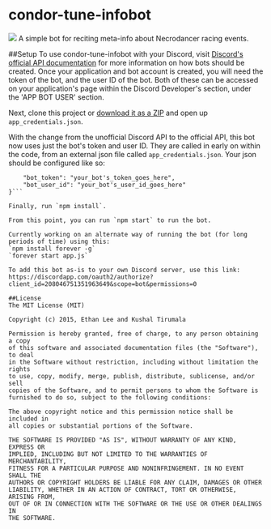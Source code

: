 # condor-tune-infobot

![](http://i.imgur.com/eRyuLGc.png)
A simple bot for reciting meta-info about Necrodancer racing events.

##Setup
To use condor-tune-infobot with your Discord, visit [Discord's official API documentation](https://discordapp.com/developers/docs/topics/oauth2#bot-vs-user-accounts) for more information on how bots should be created. Once your application and bot account is created, you will need the token of the bot, and the user ID of the bot. Both of these can be accessed on your application's page within the Discord Developer's section, under the 'APP BOT USER' section.

Next, clone this project or [download it as a ZIP](https://github.com/joseph-galindo/condor-tune-infobot/archive/master.zip) and open up `app_credentials.json`.

With the change from the unofficial Discord API to the official API, this bot now uses just the bot's token and user ID. They are called in early on within the code, from an external json file called `app_credentials.json`. Your json should be configured like so:

```{
	"bot_token": "your_bot's_token_goes_here",
	"bot_user_id": "your_bot's_user_id_goes_here"
}```

Finally, run `npm install`.

From this point, you can run `npm start` to run the bot.

Currently working on an alternate way of running the bot (for long periods of time) using this:  
`npm install forever -g`  
`forever start app.js`  

To add this bot as-is to your own Discord server, use this link: https://discordapp.com/oauth2/authorize?client_id=208046751351963649&scope=bot&permissions=0

##License
The MIT License (MIT)

Copyright (c) 2015, Ethan Lee and Kushal Tirumala

Permission is hereby granted, free of charge, to any person obtaining a copy
of this software and associated documentation files (the "Software"), to deal
in the Software without restriction, including without limitation the rights
to use, copy, modify, merge, publish, distribute, sublicense, and/or sell
copies of the Software, and to permit persons to whom the Software is
furnished to do so, subject to the following conditions:

The above copyright notice and this permission notice shall be included in
all copies or substantial portions of the Software.

THE SOFTWARE IS PROVIDED "AS IS", WITHOUT WARRANTY OF ANY KIND, EXPRESS OR
IMPLIED, INCLUDING BUT NOT LIMITED TO THE WARRANTIES OF MERCHANTABILITY,
FITNESS FOR A PARTICULAR PURPOSE AND NONINFRINGEMENT. IN NO EVENT SHALL THE
AUTHORS OR COPYRIGHT HOLDERS BE LIABLE FOR ANY CLAIM, DAMAGES OR OTHER
LIABILITY, WHETHER IN AN ACTION OF CONTRACT, TORT OR OTHERWISE, ARISING FROM,
OUT OF OR IN CONNECTION WITH THE SOFTWARE OR THE USE OR OTHER DEALINGS IN
THE SOFTWARE.
